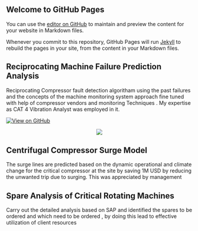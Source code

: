 ## Welcome to GitHub Pages

You can use the [editor on GitHub](https://github.com/rajuips/minimal/edit/gh-pages/index.md) to maintain and preview the content for your website in Markdown files.

Whenever you commit to this repository, GitHub Pages will run [Jekyll](https://jekyllrb.com/) to rebuild the pages in your site, from the content in your Markdown files.

## Reciprocating Machine Failure Prediction Analysis

Reciprocating Compressor fault detection algoritham using the past failures and the concepts of the machine monitoring system approach fine tuned with help of compressor vendors and monitoring Techniques . My expertise as CAT 4 Vibration Analyst was employed in it.

[![View on GitHub](https://img.shields.io/badge/GitHub-View_on_GitHub-blue?logo=GitHub)](https://github.com/sajankedia/fraud_detection)

<center><img src="images/fraud_detection.jpg"/></center>

## Centrifugal Compressor Surge Model 

The surge lines are predicted based on the dynamic operational and climate change for the critical compressor at the site by saving 1M USD by reducing the unwanted trip due to surging. This was appreciated by management 


## Spare Analysis of Critical Rotating Machines

Carry out the detailed analysis based on SAP and identified the spares to be ordered and which need to be ordered , by doing this lead to effective utilization of client resources

